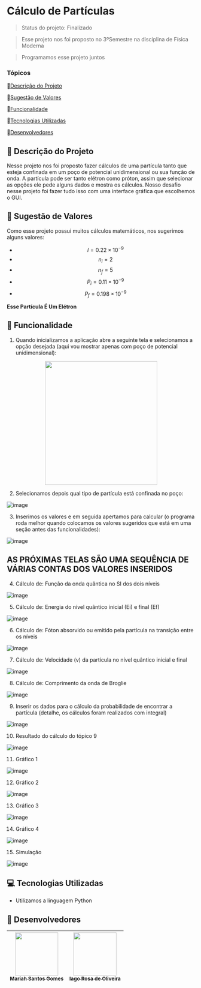 # Cálculo de Partículas

> Status do projeto: Finalizado

> Esse projeto nos foi proposto no 3ºSemestre na disciplina de Física Moderna

> Programamos esse projeto juntos

### Tópicos

🔹[Descrição do Projeto](#pencil-descrição-do-projeto)

🔹[Sugestão de Valores](#triangular_ruler-sugestão-de-valores)

🔹[Funcionalidade](#mag_right-funcionalidade)

🔹[Tecnologias Utilizadas](#computer-tecnologias-utilizadas)

🔹[Desenvolvedores](#busts_in_silhouette-desenvolvedores)

## :pencil: Descrição do Projeto
Nesse projeto nos foi proposto fazer cálculos de uma partícula tanto que esteja confinada em um poço de potencial unidimensional ou sua função de onda. A partícula pode ser tanto elétron como próton, assim que selecionar as opções ele pede alguns dados e mostra os cálculos. Nosso desafio nesse projeto foi fazer tudo isso com uma interface gráfica que escolhemos o GUI.

## :triangular_ruler: Sugestão de Valores
Como esse projeto possui muitos cálculos matemáticos, nos sugerimos alguns valores:

- $$l = 0.22 \times 10^{-9}$$
- $$n_{i} = 2$$
- $$n_{f} = 5$$
- $$P_{i} = 0.11 \times 10^{-9}$$
- $$P_{f} = 0.198 \times 10^{-9}$$
  
**Esse Partícula É Um Elétron**  

## :mag_right: Funcionalidade
1. Quando inicializamos a aplicação abre a seguinte tela e selecionamos a opção desejada (aqui vou mostrar apenas com poço de potencial unidimensional):

<div align="center">
   <img width=300 height=330 src="https://github.com/user-attachments/assets/bc430461-3e03-4f59-b3ce-d64ca89cc26c"/>
</div>

2. Selecionamos depois qual tipo de partícula está confinada no poço:

  ![image](https://github.com/user-attachments/assets/ab0fc759-c53c-4d3f-8cb2-ec949c0f92c9)

3. Inserimos os valores e em seguida apertamos para calcular (o programa roda melhor quando colocamos os valores sugeridos que está em uma seção antes das funcionalidades):

  ![image](https://github.com/user-attachments/assets/1566cc89-f8e6-4025-bccf-910c91588cd5)

## AS PRÓXIMAS TELAS SÃO UMA SEQUÊNCIA DE VÁRIAS CONTAS DOS VALORES INSERIDOS ##

4. Cálculo de: Função da onda quântica no SI dos dois níveis

  ![image](https://github.com/user-attachments/assets/815f77f6-aca6-441a-aafd-53746556b801)

5. Cálculo de: Energia do nível quântico inicial (Ei) e final (Ef)

![image](https://github.com/user-attachments/assets/375bea62-b7bc-4ed9-80c5-951ba80d03fa)

6. Cálculo de: Fóton absorvido ou emitido pela partícula na transição entre os níveis

![image](https://github.com/user-attachments/assets/67159cab-4547-4134-9026-86df567a8296)

7. Cálculo de: Velocidade (v) da partícula no nível quântico inicial e final

![image](https://github.com/user-attachments/assets/72cf62ae-668c-4bf7-8bb9-0cf115b1df70)

8. Cálculo de: Comprimento da onda de Broglie

![image](https://github.com/user-attachments/assets/53f957e8-b676-482a-ab3c-ff7502decc36)

9. Inserir os dados para o cálculo da probabilidade de encontrar a partícula (detalhe, os cálculos foram realizados com integral)

![image](https://github.com/user-attachments/assets/0ade46a1-ade5-4c48-bd6a-87c1bf8a287f)

10. Resultado do cálculo do tópico 9

![image](https://github.com/user-attachments/assets/48f83867-ffe6-49ab-9125-915f7e517cd6)

11. Gráfico 1

![image](https://github.com/user-attachments/assets/56fca4b2-f3aa-4d28-9911-ae45bd955fa7)

12. Gráfico 2

![image](https://github.com/user-attachments/assets/12f82087-769f-4160-a92b-328cec165309)

13. Gráfico 3

![image](https://github.com/user-attachments/assets/b80a93c7-ec9f-4e55-829f-89b5b43f6911)

14. Gráfico 4

![image](https://github.com/user-attachments/assets/2e192e29-9806-4ad7-aab9-8768d59f4625)

15. Simulação

![image](https://github.com/user-attachments/assets/51661d88-c7c9-4bf8-aba9-b1f561844947)

## :computer: Tecnologias Utilizadas
- Utilizamos a linguagem Python

## :busts_in_silhouette: Desenvolvedores
| [<img loading="lazy" src="https://github.com/Mariah-Gomes/ProjetoCompMovel1/assets/141663285/e6827fd1-d8fe-4740-b6fc-fbbfccd05752" width=115><br><sub>Mariah Santos Gomes</sub>](https://github.com/Mariah-Gomes) | [<img loading="lazy" src="https://github.com/Mariah-Gomes/ProjetoCompMovel1/assets/141663285/66d7e656-b9e4-43b7-94fa-931b736df881" width=115><br><sub>Iago Rosa de Oliveira</sub>](https://github.com/iagorosa28) |
| :---: | :---: |

